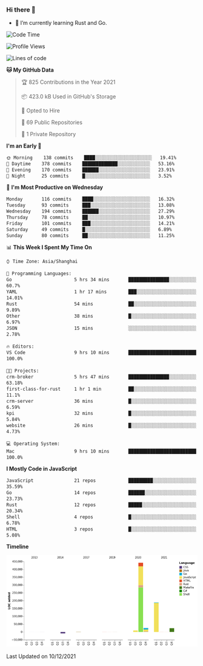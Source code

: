 ### Hi there 👋

- 🌱 I’m currently learning Rust and Go.

<!--START_SECTION:waka-->
![Code Time](http://img.shields.io/badge/Code%20Time-14%20hrs%2024%20mins-blue)

![Profile Views](http://img.shields.io/badge/Profile%20Views-24-blue)

![Lines of code](https://img.shields.io/badge/From%20Hello%20World%20I%27ve%20Written-683%20Thousand%20lines%20of%20code-blue)

**🐱 My GitHub Data** 

> 🏆 825 Contributions in the Year 2021
 > 
> 📦 423.0 kB Used in GitHub's Storage 
 > 
> 💼 Opted to Hire
 > 
> 📜 69 Public Repositories 
 > 
> 🔑 1 Private Repository 
 > 
**I'm an Early 🐤** 

```text
🌞 Morning    138 commits    ████░░░░░░░░░░░░░░░░░░░░░   19.41% 
🌆 Daytime    378 commits    █████████████░░░░░░░░░░░░   53.16% 
🌃 Evening    170 commits    ██████░░░░░░░░░░░░░░░░░░░   23.91% 
🌙 Night      25 commits     █░░░░░░░░░░░░░░░░░░░░░░░░   3.52%

```
📅 **I'm Most Productive on Wednesday** 

```text
Monday       116 commits    ████░░░░░░░░░░░░░░░░░░░░░   16.32% 
Tuesday      93 commits     ███░░░░░░░░░░░░░░░░░░░░░░   13.08% 
Wednesday    194 commits    ██████░░░░░░░░░░░░░░░░░░░   27.29% 
Thursday     78 commits     ██░░░░░░░░░░░░░░░░░░░░░░░   10.97% 
Friday       101 commits    ███░░░░░░░░░░░░░░░░░░░░░░   14.21% 
Saturday     49 commits     █░░░░░░░░░░░░░░░░░░░░░░░░   6.89% 
Sunday       80 commits     ██░░░░░░░░░░░░░░░░░░░░░░░   11.25%

```


📊 **This Week I Spent My Time On** 

```text
⌚︎ Time Zone: Asia/Shanghai

💬 Programming Languages: 
Go                       5 hrs 34 mins       ███████████████░░░░░░░░░░   60.7% 
YAML                     1 hr 17 mins        ███░░░░░░░░░░░░░░░░░░░░░░   14.01% 
Rust                     54 mins             ██░░░░░░░░░░░░░░░░░░░░░░░   9.89% 
Other                    38 mins             █░░░░░░░░░░░░░░░░░░░░░░░░   6.97% 
JSON                     15 mins             ░░░░░░░░░░░░░░░░░░░░░░░░░   2.78%

🔥 Editors: 
VS Code                  9 hrs 10 mins       █████████████████████████   100.0%

🐱‍💻 Projects: 
crm-broker               5 hrs 47 mins       ███████████████░░░░░░░░░░   63.18% 
first-class-for-rust     1 hr 1 min          ██░░░░░░░░░░░░░░░░░░░░░░░   11.1% 
crm-server               36 mins             █░░░░░░░░░░░░░░░░░░░░░░░░   6.59% 
kpi                      32 mins             █░░░░░░░░░░░░░░░░░░░░░░░░   5.84% 
website                  26 mins             █░░░░░░░░░░░░░░░░░░░░░░░░   4.73%

💻 Operating System: 
Mac                      9 hrs 10 mins       █████████████████████████   100.0%

```

**I Mostly Code in JavaScript** 

```text
JavaScript               21 repos            █████████░░░░░░░░░░░░░░░░   35.59% 
Go                       14 repos            ██████░░░░░░░░░░░░░░░░░░░   23.73% 
Rust                     12 repos            █████░░░░░░░░░░░░░░░░░░░░   20.34% 
Shell                    4 repos             █░░░░░░░░░░░░░░░░░░░░░░░░   6.78% 
HTML                     3 repos             █░░░░░░░░░░░░░░░░░░░░░░░░   5.08%

```


**Timeline**

![Chart not found](https://raw.githubusercontent.com/elton/elton/main/charts/bar_graph.png) 


 Last Updated on 10/12/2021
<!--END_SECTION:waka-->

<!--
**elton/elton** is a ✨ _special_ ✨ repository because its `README.md` (this file) appears on your GitHub profile.

Here are some ideas to get you started:

- 🔭 I’m currently working on ...
- 🌱 I’m currently learning ...
- 👯 I’m looking to collaborate on ...
- 🤔 I’m looking for help with ...
- 💬 Ask me about ...
- 📫 How to reach me: ...
- 😄 Pronouns: ...
- ⚡ Fun fact: ...
-->
